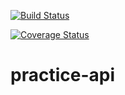 [![Build Status](https://travis-ci.com/Akinpelumi/practice-api.svg?branch=master)](https://travis-ci.com/Akinpelumi/practice-api)

[![Coverage Status](https://coveralls.io/repos/github/Akinpelumi/practice-api/badge.svg?branch=master)](https://coveralls.io/github/Akinpelumi/practice-api?branch=master)

# practice-api
